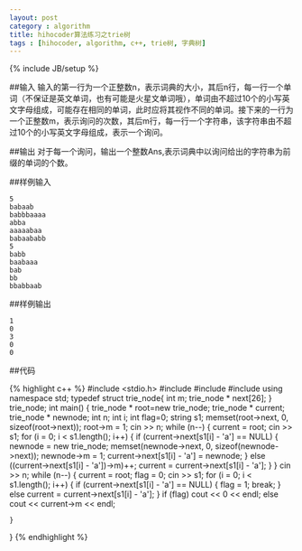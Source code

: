 ```yaml
---
layout: post
category : algorithm
title: hihocoder算法练习之trie树
tags : [hihocoder, algorithm, c++, trie树, 字典树]
---
```

{% include JB/setup %}

##输入
输入的第一行为一个正整数n，表示词典的大小，其后n行，每一行一个单词（不保证是英文单词，也有可能是火星文单词哦），单词由不超过10个的小写英文字母组成，可能存在相同的单词，此时应将其视作不同的单词。接下来的一行为一个正整数m，表示询问的次数，其后m行，每一行一个字符串，该字符串由不超过10个的小写英文字母组成，表示一个询问。

##输出
对于每一个询问，输出一个整数Ans,表示词典中以询问给出的字符串为前缀的单词的个数。

##样例输入
	
	5
	babaab
	babbbaaaa
	abba
	aaaaabaa
	babaababb
	5
	babb
	baabaaa
	bab
	bb
	bbabbaab
	
##样例输出
	
	1
	0
	3
	0
	0

##代码
	
{% highlight c++ %}
#include <stdio.h>
#include <iostream>
#include <string>
#include <cstring>
using namespace std;
typedef struct trie_node{
	int m;
	trie_node * next[26];
} trie_node;
int main()
{
	trie_node * root=new trie_node;
	trie_node * current;
	trie_node * newnode;
	int n;
	int i;
	int flag=0;
	string s1;
	memset(root->next, 0, sizeof(root->next));
	root->m = 1;
	cin >> n;
	while (n--)
	{
		current = root;
		cin >> s1;
		for (i = 0; i < s1.length(); i++)
		{
			if (current->next[s1[i] - 'a'] == NULL)
			{
				newnode = new trie_node;
				memset(newnode->next, 0, sizeof(newnode->next));
				newnode->m = 1;
				current->next[s1[i] - 'a'] = newnode;
			}
			else
				((current->next[s1[i] - 'a'])->m)++;
			current = current->next[s1[i] - 'a'];
		}
	}
	cin >> n;
	while (n--)
	{
		current = root;
		flag = 0;
		cin >> s1;
		for (i = 0; i < s1.length(); i++)
		{
			if (current->next[s1[i] - 'a'] == NULL)
			{
				flag = 1;
				break;
			}
			else
				current = current->next[s1[i] - 'a'];
		}
		if (flag)
			cout << 0 << endl;
		else
			cout << current->m << endl;

	}
}
{% endhighlight %}